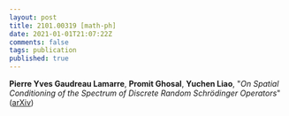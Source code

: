 ```yaml
---
layout: post
title: 2101.00319 [math-ph]
date: 2021-01-01T21:07:22Z
comments: false
tags: publication
published: true
---
```


<b>Pierre Yves Gaudreau Lamarre</b>, <b>Promit Ghosal</b>, <b>Yuchen Liao</b>, "<i>On Spatial Conditioning of the Spectrum of Discrete Random Schrödinger  Operators</i>" ([arXiv](http://arxiv.org/abs/2101.00319v1))
